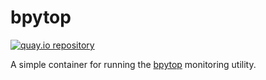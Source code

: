 # bpytop

[![quay.io repository](https://img.shields.io/badge/updated-2023--01--15-green)](https://quay.io/repository/miabbott/bpytop)

A simple container for running the [bpytop](https://github.com/aristocratos/bpytop) monitoring utility.